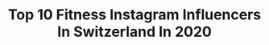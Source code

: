 ---
title: Top 10 Fitness Instagram Influencers In Switzerland In 2020
description: >-
  Find top fitness Instagram influencers in Switzerland in 2020. Most popular hashtags: #fitness #fashion #photooftheday #fitfam.
platform: Instagram
profiles:
  - username: "manuelkrasniqi"
    fullname: >-
      MANUEL KRASNIQI
    location: "Switzerland"
    followers: 7409
    engagement: 1647
    commentsToLikes: 0.043901
    avatar: "https://scontent-lhr8-1.cdninstagram.com/v/t51.2885-19/s320x320/91024793_937318506688062_8472694139576647680_n.jpg?_nc_ht=scontent-lhr8-1.cdninstagram.com&_nc_ohc=iOc36GxqknMAX885ZcX&oh=d05e154fc4c0fea31dd13b992f7a4ed3&oe=5EBB758E"
    verified: false
    hashtags: "#snipesknows, #stayhome, #lamborghini, #sound"
  - username: "yoli24fit"
    fullname: >-
      Wellness*Coach* Lifestyle
    location: "Switzerland"
    followers: 15539
    engagement: 621
    commentsToLikes: 0.064761
    avatar: "https://scontent-bos3-1.cdninstagram.com/v/t51.2885-19/s320x320/89713929_206950833859534_4306679027571097600_n.jpg?_nc_ht=scontent-bos3-1.cdninstagram.com&_nc_ohc=PNG3ajM-EYQAX9QYfhv&oh=7a3a7214473b5918e0ab44b59cdd488d&oe=5EBCA19B"
    verified: false
    hashtags: "#comosea, #cuarentena, #lavatusmanos, #stayathome"
  - username: "chrismif"
    fullname: >-
      Chris
    location: "Switzerland"
    followers: 7891
    engagement: 1507
    commentsToLikes: 0.027355
    avatar: "https://scontent-lhr8-1.cdninstagram.com/v/t51.2885-19/s320x320/71721265_1419146358235359_4660489250775498752_n.jpg?_nc_ht=scontent-lhr8-1.cdninstagram.com&_nc_ohc=zXJHDr8-CUEAX_JStDa&oh=85d87a12b8545fd3e8d44711192687b8&oe=5EBB5FB1"
    verified: false
    hashtags: "#life, #lyrical, #onmyown, #mustache"
  - username: "juliangehrke_"
    fullname: >-
      ▪️JULIAN▪️
    location: "Switzerland"
    followers: 17961
    engagement: 1633
    commentsToLikes: 0.029382
    avatar: "https://scontent-lhr8-1.cdninstagram.com/v/t51.2885-19/s320x320/69829738_688156908329065_1988366409742155776_n.jpg?_nc_ht=scontent-lhr8-1.cdninstagram.com&_nc_ohc=4HnslriPNcIAX9e1JXS&oh=15c01636ae7380db900080eba1a0b88a&oe=5EBB4B27"
    verified: false
    hashtags: "#lightroom, #esteem, #goodlife, #alexpohl"
  - username: "garciamarta90"
    fullname: >-
      Marta Garcia
    location: "Switzerland"
    followers: 7923
    engagement: 1026
    commentsToLikes: 0.022967
    avatar: "https://scontent-lhr8-1.cdninstagram.com/v/t51.2885-19/s320x320/81637829_470776593617111_2041521887070126080_n.jpg?_nc_ht=scontent-lhr8-1.cdninstagram.com&_nc_ohc=fIGTr-rOi7QAX-KSHyy&oh=47b8a7196aef25abf1445dc2ace7e5ef&oe=5EBB3F3C"
    verified: false
    hashtags: "#love, #madrid, #osquiero, #timeforme"
  - username: "normangarcia_"
    fullname: >-
      Men’s Fashion & Sport Blog
    location: "Switzerland"
    followers: 11165
    engagement: 556
    commentsToLikes: 0.050820
    avatar: "https://scontent-ams4-1.cdninstagram.com/v/t51.2885-19/s320x320/91462285_2545154995702801_1820570717616340992_n.jpg?_nc_ht=scontent-ams4-1.cdninstagram.com&_nc_ohc=WGM8XO0xxDwAX-B1dJy&oh=cc7e74605d73cf88327a3c9212c47141&oe=5EB947CA"
    verified: false
    hashtags: "#spanishblogger, #blogger, #venice, #venicebeach"
  - username: "swissmuscle101"
    fullname: >-
      J. M.
    location: "Switzerland"
    followers: 47048
    engagement: 228
    commentsToLikes: 0.026340
    avatar: "https://scontent-ams4-1.cdninstagram.com/v/t51.2885-19/s320x320/89829496_826445097870874_7081207005771202560_n.jpg?_nc_ht=scontent-ams4-1.cdninstagram.com&_nc_ohc=B7jDAivcwREAX88Hnea&oh=c76462bb1e5e395cbc760d67365e0d0a&oe=5EB3825D"
    verified: false
    hashtags: "#instaboy, #ambassadeur, #ambassadors, #bodyfit"
  - username: "_marisaofficial_"
    fullname: >-
      Marisa Urbano☀️
    location: "Switzerland"
    followers: 17336
    engagement: 171
    commentsToLikes: 0.124136
    avatar: "https://scontent-ams4-1.cdninstagram.com/v/t51.2885-19/s320x320/84294546_2545924015695140_5600188637275750400_n.jpg?_nc_ht=scontent-ams4-1.cdninstagram.com&_nc_ohc=68Gp6iE2z10AX9t1Cgv&oh=3bf48f17c3ca52613fc18ea40fcce96b&oe=5EBA479E"
    verified: false
    hashtags: "#bblogger, #photooftheday, #cino, #verlosung"
  - username: "pamxcla"
    fullname: >-
      PAM | CLA 45 AMG
    location: "Switzerland"
    followers: 4660
    engagement: 7423
    commentsToLikes: 0.034120
    avatar: "https://scontent-gmp1-1.cdninstagram.com/v/t51.2885-19/s320x320/70276828_433692570605697_458474826701471744_n.jpg?_nc_ht=scontent-gmp1-1.cdninstagram.com&_nc_ohc=LFd3lgbEcVUAX_bb0Zw&oh=f4d47b84774b434855e31af47a2cd971&oe=5EA52B25"
    verified: false
    hashtags: "#carparts, #racemode, #grandtourofswitzerland, #carfreitag"
  - username: "_vikicka_"
    fullname: >-
      Viki 💪
    location: "Switzerland"
    followers: 6948
    engagement: 1785
    commentsToLikes: 0.012653
    avatar: "https://scontent-gmp1-1.cdninstagram.com/v/t51.2885-19/s320x320/20393880_819357234901067_6781204300354813952_a.jpg?_nc_ht=scontent-gmp1-1.cdninstagram.com&_nc_ohc=ZHcwr9sjhpgAX8_U7AZ&oh=de423b56fa276f90f4748bd6246eae40&oe=5EA7050E"
    verified: false
    hashtags: "#training, #peopledontcare, #thesearch, #partynigth"
---
